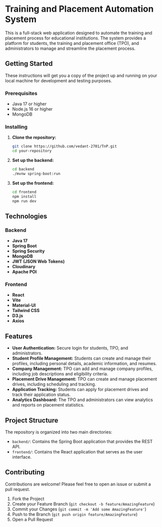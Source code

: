 # Training and Placement Automation System

This is a full-stack web application designed to automate the training and placement process for educational institutions. The system provides a platform for students, the training and placement office (TPO), and administrators to manage and streamline the placement process.

## Getting Started

These instructions will get you a copy of the project up and running on your local machine for development and testing purposes.

### Prerequisites

*   Java 17 or higher
*   Node.js 16 or higher
*   MongoDB

### Installing

1.  **Clone the repository:**

    ```bash
    git clone https://github.com/vedant-2701/TnP.git
    cd your-repository
    ```

2.  **Set up the backend:**

    ```bash
    cd backend
    ./mvnw spring-boot:run
    ```

3.  **Set up the frontend:**

    ```bash
    cd frontend
    npm install
    npm run dev
    ```

## Technologies

### Backend

*   **Java 17**
*   **Spring Boot**
*   **Spring Security**
*   **MongoDB**
*   **JWT (JSON Web Tokens)**
*   **Cloudinary**
*   **Apache POI**

### Frontend

*   **React**
*   **Vite**
*   **Material-UI**
*   **Tailwind CSS**
*   **D3.js**
*   **Axios**

## Features

*   **User Authentication:** Secure login for students, TPO, and administrators.
*   **Student Profile Management:** Students can create and manage their profiles, including personal details, academic information, and resumes.
*   **Company Management:** TPO can add and manage company profiles, including job descriptions and eligibility criteria.
*   **Placement Drive Management:** TPO can create and manage placement drives, including scheduling and tracking.
*   **Application Tracking:** Students can apply for placement drives and track their application status.
*   **Analytics Dashboard:** The TPO and administrators can view analytics and reports on placement statistics.

## Project Structure

The repository is organized into two main directories:

*   `backend/`: Contains the Spring Boot application that provides the REST API.
*   `frontend/`: Contains the React application that serves as the user interface.

## Contributing

Contributions are welcome! Please feel free to open an issue or submit a pull request.

1.  Fork the Project
2.  Create your Feature Branch (`git checkout -b feature/AmazingFeature`)
3.  Commit your Changes (`git commit -m 'Add some AmazingFeature'`)
4.  Push to the Branch (`git push origin feature/AmazingFeature`)
5.  Open a Pull Request
